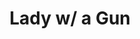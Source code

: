 ---
pid: RS390
title: Lady w/ a Gun
location_transcription: in the park
zipcode: '19147'
outside_phl: 
neighborhood: Queen Village,Bella Vista,Pennsport,Italian Market
age: '4'
age_range: "<6"
instagram: 
image_file_name: RS_390.jpg
proposal_transcription: 
topic: Violence
topic_summary: '0'
type: Other No Form
keywords_other: 
credit: Henry Barkley
image_labels: A lady with a gun
twitter: 
facebook: 
permalink: "/monuments/rs390/"
layout: item-page
---